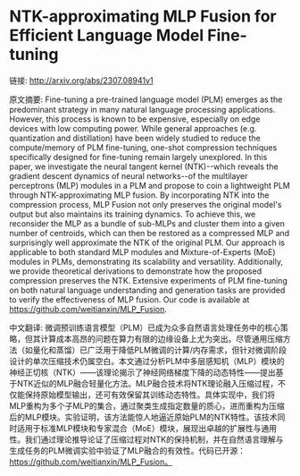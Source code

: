 # NTK-approximating MLP Fusion for Efficient Language Model Fine-tuning

链接: http://arxiv.org/abs/2307.08941v1

原文摘要:
Fine-tuning a pre-trained language model (PLM) emerges as the predominant
strategy in many natural language processing applications. However, this
process is known to be expensive, especially on edge devices with low computing
power. While general approaches (e.g. quantization and distillation) have been
widely studied to reduce the compute/memory of PLM fine-tuning, one-shot
compression techniques specifically designed for fine-tuning remain largely
unexplored. In this paper, we investigate the neural tangent kernel
(NTK)--which reveals the gradient descent dynamics of neural networks--of the
multilayer perceptrons (MLP) modules in a PLM and propose to coin a lightweight
PLM through NTK-approximating MLP fusion. By incorporating NTK into the
compression process, MLP Fusion not only preserves the original model's output
but also maintains its training dynamics. To achieve this, we reconsider the
MLP as a bundle of sub-MLPs and cluster them into a given number of centroids,
which can then be restored as a compressed MLP and surprisingly well
approximate the NTK of the original PLM. Our approach is applicable to both
standard MLP modules and Mixture-of-Experts (MoE) modules in PLMs,
demonstrating its scalability and versatility. Additionally, we provide
theoretical derivations to demonstrate how the proposed compression preserves
the NTK. Extensive experiments of PLM fine-tuning on both natural language
understanding and generation tasks are provided to verify the effectiveness of
MLP fusion. Our code is available at https://github.com/weitianxin/MLP_Fusion.

中文翻译:
微调预训练语言模型（PLM）已成为众多自然语言处理任务中的核心策略，但其计算成本高昂的问题在算力有限的边缘设备上尤为突出。尽管通用压缩方法（如量化和蒸馏）已广泛用于降低PLM微调的计算/内存需求，但针对微调阶段设计的单次压缩技术仍属空白。本文通过分析PLM中多层感知机（MLP）模块的神经正切核（NTK）——该理论揭示了神经网络梯度下降的动态特性——提出基于NTK近似的MLP融合轻量化方法。MLP融合技术将NTK理论融入压缩过程，不仅能保持原始模型输出，还可有效保留其训练动态特性。具体实现中，我们将MLP重构为多个子MLP的集合，通过聚类生成指定数量的质心，进而重构为压缩后的MLP模块。实验证明，该方法能惊人地逼近原始PLM的NTK特性。该技术同时适用于标准MLP模块和专家混合（MoE）模块，展现出卓越的扩展性与通用性。我们通过理论推导论证了压缩过程对NTK的保持机制，并在自然语言理解与生成任务的PLM微调实验中验证了MLP融合的有效性。代码已开源：https://github.com/weitianxin/MLP_Fusion。
